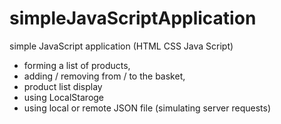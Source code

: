 # simpleJavaScriptApplication
simple JavaScript application  (HTML CSS Java Script) 

- forming a list of products, 
- adding / removing from / to the basket, 
- product list display 
- using LocalStaroge
- using local or remote JSON file (simulating server requests)
